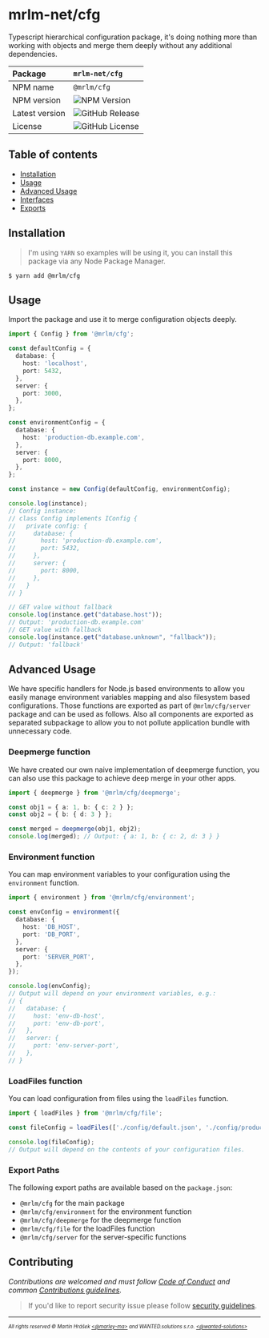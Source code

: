 # mrlm-net/cfg

Typescript hierarchical configuration package, it's doing nothing more than working with objects and merge them deeply without any additional dependencies.

| Package | `mrlm-net/cfg` |
| :-- | :-- |
| NPM name | `@mrlm/cfg` |
| NPM version | ![NPM Version](https://img.shields.io/npm/v/@mrlm/cfg) |
| Latest version | ![GitHub Release](https://img.shields.io/github/v/release/mrlm-net/cfg) |
| License | ![GitHub License](https://img.shields.io/github/license/mrlm-net/cfg) |

## Table of contents

- [Installation](#installation)
- [Usage](#usage)
- [Advanced Usage](#advanced-usage)
- [Interfaces](#interfaces)
- [Exports](#export-paths)

## Installation

> I'm using `YARN` so examples will be using it, you can install this package via any Node Package Manager.

```shell
$ yarn add @mrlm/cfg
```

## Usage

Import the package and use it to merge configuration objects deeply.

```typescript
import { Config } from '@mrlm/cfg';

const defaultConfig = {
  database: {
    host: 'localhost',
    port: 5432,
  },
  server: {
    port: 3000,
  },
};

const environmentConfig = {
  database: {
    host: 'production-db.example.com',
  },
  server: {
    port: 8000,
  },
};

const instance = new Config(defaultConfig, environmentConfig);

console.log(instance);
// Config instance:
// class Config implements IConfig {
//   private config: {    
//     database: {
//       host: 'production-db.example.com',
//       port: 5432,
//     },
//     server: {
//       port: 8000,
//     },
//   }
// }

// GET value without fallback
console.log(instance.get("database.host")); 
// Output: 'production-db.example.com'
// GET value with fallback
console.log(instance.get("database.unknown", "fallback")); 
// Output: 'fallback'
```

## Advanced Usage

We have specific handlers for Node.js based environments to allow you easily manage environment variables mapping and also filesystem based configurations. Those functions are exported as part of `@mrlm/cfg/server` package and can be used as follows. Also all components are exported as separated subpackage to allow you to not pollute application bundle with unnecessary code.

### Deepmerge function

We have created our own naive implementation of deepmerge function, you can also use this package to achieve deep merge in your other apps.

```typescript
import { deepmerge } from '@mrlm/cfg/deepmerge';

const obj1 = { a: 1, b: { c: 2 } };
const obj2 = { b: { d: 3 } };

const merged = deepmerge(obj1, obj2);
console.log(merged); // Output: { a: 1, b: { c: 2, d: 3 } }
```

### Environment function

You can map environment variables to your configuration using the `environment` function.

```typescript
import { environment } from '@mrlm/cfg/environment';

const envConfig = environment({
  database: {
    host: 'DB_HOST',
    port: 'DB_PORT',
  },
  server: {
    port: 'SERVER_PORT',
  },
});

console.log(envConfig);
// Output will depend on your environment variables, e.g.:
// {
//   database: {
//     host: 'env-db-host',
//     port: 'env-db-port',
//   },
//   server: {
//     port: 'env-server-port',
//   },
// }
```

### LoadFiles function

You can load configuration from files using the `loadFiles` function.

```typescript
import { loadFiles } from '@mrlm/cfg/file';

const fileConfig = loadFiles(['./config/default.json', './config/production.json']);

console.log(fileConfig);
// Output will depend on the contents of your configuration files.
```

### Export Paths

The following export paths are available based on the `package.json`:

- `@mrlm/cfg` for the main package
- `@mrlm/cfg/environment` for the environment function
- `@mrlm/cfg/deepmerge` for the deepmerge function
- `@mrlm/cfg/file` for the loadFiles function
- `@mrlm/cfg/server` for the server-specific functions

## Contributing

_Contributions are welcomed and must follow [Code of Conduct](https://github.com/mrlm-net/logz?tab=coc-ov-file) and common [Contributions guidelines](https://github.com/mrlm-net/.github/blob/main/docs/CONTRIBUTING.md)._

> If you'd like to report security issue please follow [security guidelines](https://github.com/mrlm-net/logz?tab=security-ov-file).

---
<sup><sub>_All rights reserved &copy; Martin Hrášek [<@marley-ma>](https://github.com/marley-ma) and WANTED.solutions s.r.o. [<@wanted-solutions>](https://github.com/wanted-solutions)_</sub></sup>